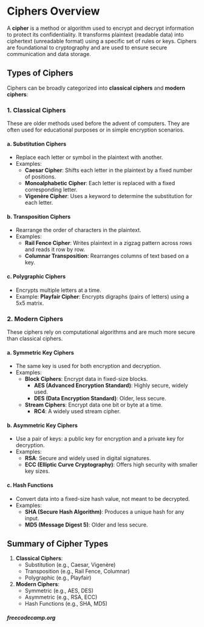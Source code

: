# Ciphers Overview

A **cipher** is a method or algorithm used to encrypt and decrypt information to protect its confidentiality. It transforms plaintext (readable data) into ciphertext (unreadable format) using a specific set of rules or keys. Ciphers are foundational to cryptography and are used to ensure secure communication and data storage.

## Types of Ciphers

Ciphers can be broadly categorized into **classical ciphers** and **modern ciphers**:

### 1. Classical Ciphers

These are older methods used before the advent of computers. They are often used for educational purposes or in simple encryption scenarios.

#### a. Substitution Ciphers
- Replace each letter or symbol in the plaintext with another.
- Examples:
  - **Caesar Cipher**: Shifts each letter in the plaintext by a fixed number of positions.
  - **Monoalphabetic Cipher**: Each letter is replaced with a fixed corresponding letter.
  - **Vigenère Cipher**: Uses a keyword to determine the substitution for each letter.

#### b. Transposition Ciphers
- Rearrange the order of characters in the plaintext.
- Examples:
  - **Rail Fence Cipher**: Writes plaintext in a zigzag pattern across rows and reads it row by row.
  - **Columnar Transposition**: Rearranges columns of text based on a key.

#### c. Polygraphic Ciphers
- Encrypts multiple letters at a time.
- Example: **Playfair Cipher**: Encrypts digraphs (pairs of letters) using a 5x5 matrix.

### 2. Modern Ciphers

These ciphers rely on computational algorithms and are much more secure than classical ciphers.

#### a. Symmetric Key Ciphers
- The same key is used for both encryption and decryption.
- Examples:
  - **Block Ciphers**: Encrypt data in fixed-size blocks.
    - **AES (Advanced Encryption Standard)**: Highly secure, widely used.
    - **DES (Data Encryption Standard)**: Older, less secure.
  - **Stream Ciphers**: Encrypt data one bit or byte at a time.
    - **RC4**: A widely used stream cipher.

#### b. Asymmetric Key Ciphers
- Use a pair of keys: a public key for encryption and a private key for decryption.
- Examples:
  - **RSA**: Secure and widely used in digital signatures.
  - **ECC (Elliptic Curve Cryptography)**: Offers high security with smaller key sizes.

#### c. Hash Functions
- Convert data into a fixed-size hash value, not meant to be decrypted.
- Examples:
  - **SHA (Secure Hash Algorithm)**: Produces a unique hash for any input.
  - **MD5 (Message Digest 5)**: Older and less secure.

## Summary of Cipher Types

1. **Classical Ciphers**:
   - Substitution (e.g., Caesar, Vigenère)
   - Transposition (e.g., Rail Fence, Columnar)
   - Polygraphic (e.g., Playfair)
2. **Modern Ciphers**:
   - Symmetric (e.g., AES, DES)
   - Asymmetric (e.g., RSA, ECC)
   - Hash Functions (e.g., SHA, MD5)
     
##### freecodecamp.org
